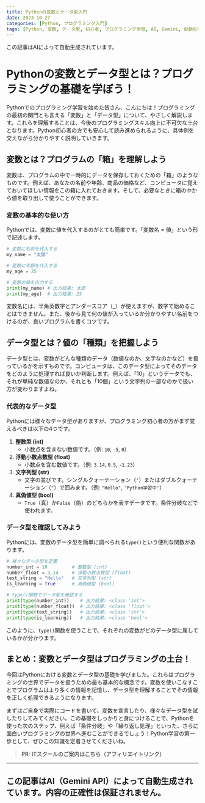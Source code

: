```yaml
---
title: Pythonの変数とデータ型入門
date: 2023-10-27
categories: [Python, プログラミング入門]
tags: [Python, 変数, データ型, 初心者, プログラミング学習, AI, Gemini, 自動生成]
---
```


この記事はAIによって自動生成されています。

# Pythonの変数とデータ型とは？プログラミングの基礎を学ぼう！

Pythonでのプログラミング学習を始めた皆さん、こんにちは！プログラミングの最初の関門とも言える「変数」と「データ型」について、やさしく解説します。これらを理解することは、今後のプログラミングスキル向上に不可欠な土台となります。Python初心者の方でも安心して読み進められるように、具体例を交えながら分かりやすく説明していきます。

## 変数とは？プログラムの「箱」を理解しよう

変数は、プログラムの中で一時的にデータを保存しておくための「箱」のようなものです。例えば、あなたの名前や年齢、商品の価格など、コンピュータに覚えておいてほしい情報をこの箱に入れておきます。そして、必要なときに箱の中から値を取り出して使うことができます。

### 変数の基本的な使い方

Pythonでは、変数に値を代入するのがとても簡単です。「変数名 = 値」という形で記述します。

```python
# 変数に名前を代入する
my_name = "太郎"

# 変数に年齢を代入する
my_age = 25

# 変数の値を出力する
print(my_name) # 出力結果: 太郎
print(my_age)  # 出力結果: 25
```

変数名には、半角英数字とアンダースコア（_）が使えますが、数字で始めることはできません。また、後から見て何の値が入っているか分かりやすい名前をつけるのが、良いプログラムを書くコツです。

## データ型とは？値の「種類」を把握しよう

データ型とは、変数がどんな種類のデータ（数値なのか、文字なのかなど）を扱っているかを示すものです。コンピュータは、このデータ型によってそのデータをどのように処理すれば良いか判断します。例えば、「10」というデータでも、それが単純な数値なのか、それとも「10個」という文字列の一部なのかで扱い方が変わりますよね。

### 代表的なデータ型

Pythonには様々なデータ型がありますが、プログラミング初心者の方がまず覚えるべきは以下の4つです。

1.  **整数型 (int)**
    *   小数点を含まない数値です。（例: `10`, `-5`, `0`）
2.  **浮動小数点数型 (float)**
    *   小数点を含む数値です。（例: `3.14`, `0.5`, `-1.23`）
3.  **文字列型 (str)**
    *   文字の並びです。シングルクォーテーション（`'`）またはダブルクォーテーション（`"`）で囲みます。（例: `"Hello"`, `'Python学習中'`）
4.  **真偽値型 (bool)**
    *   `True`（真）か`False`（偽）のどちらかを表すデータです。条件分岐などで使われます。

### データ型を確認してみよう

Pythonには、変数のデータ型を簡単に調べられる`type()`という便利な関数があります。

```python
# 様々なデータ型を定義
number_int = 10         # 整数型 (int)
number_float = 3.14     # 浮動小数点数型 (float)
text_string = "Hello"   # 文字列型 (str)
is_learning = True      # 真偽値型 (bool)

# type()関数でデータ型を確認する
print(type(number_int))    # 出力結果: <class 'int'>
print(type(number_float))  # 出力結果: <class 'float'>
print(type(text_string))   # 出力結果: <class 'str'>
print(type(is_learning))   # 出力結果: <class 'bool'>
```

このように、`type()`関数を使うことで、それぞれの変数がどのデータ型に属しているかが分かります。

## まとめ：変数とデータ型はプログラミングの土台！

今回はPythonにおける変数とデータ型の基礎を学びました。これらはプログラミングの世界でデータを扱うための最も基本的な概念です。変数を使いこなすことでプログラムはより多くの情報を記憶し、データ型を理解することでその情報を正しく処理できるようになります。

まずはご自身で実際にコードを書いて、変数を宣言したり、様々なデータ型を試したりしてみてください。この基礎をしっかりと身につけることで、Pythonを使った次のステップ、例えば「条件分岐」や「繰り返し処理」といった、さらに面白いプログラミングの世界へ進むことができるでしょう！Python学習の第一歩として、ぜひこの知識を定着させてくださいね。
> **PR: ITスクールのご案内はこちら（アフィリエイトリンク）**

---
この記事はAI（Gemini API）によって自動生成されています。内容の正確性は保証されません。
---
